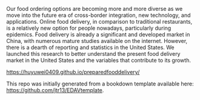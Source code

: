 Our food ordering options are becoming more and more diverse as we move into the future era of cross-border integration, new technology, and applications. Online food delivery, in comparison to traditional restaurants, is a relatively new option for people nowadays, particularly during epidemics. Food delivery is already a significant and developed market in China, with numerous mature studies available on the internet. However, there is a dearth of reporting and statistics in the United States. 
We launched this research to better understand the present food delivery market in the United States and the variables that contribute to its growth.

https://huyuwei0409.github.io/preparedfooddelivery/

This repo was initially generated from a bookdown template available here: https://github.com/jtr13/EDAVtemplate.



